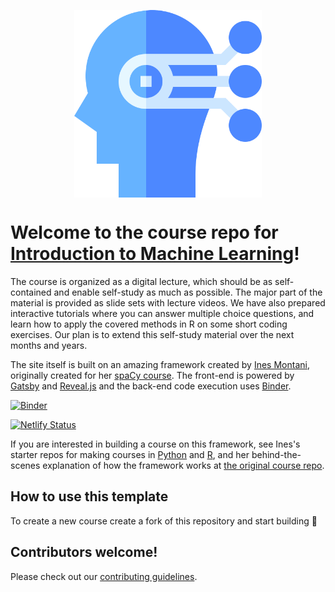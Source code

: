 <p align="center">
<img src="static/logo.svg" align="center" width="300px"/>
</p>


# Welcome to the course repo for **[Introduction to Machine Learning](https://introduction-to-machine-learning.netlify.app/)**!


The course is organized as a digital lecture, which should be as self-contained and enable self-study as much as possible. The major part of the material is provided as slide sets with lecture videos. We have also prepared interactive tutorials where you can answer multiple choice questions, and learn how to apply the covered methods in R on some short coding exercises. Our plan is to extend this self-study material over the next months and years.


The site itself is built on an amazing framework created by <a href='https://ines.io/'>Ines Montani</a>, originally created for her [spaCy course](https://course.spacy.io). The front-end is powered by
[Gatsby](http://gatsbyjs.org/) and [Reveal.js](https://revealjs.com) and the back-end code execution uses [Binder](https://mybinder.org).</p>

[![Binder](https://mybinder.org/badge_logo.svg)](https://mybinder.org/v2/gh/teaching-data-science/intro2ml/binder)

[![Netlify Status](https://api.netlify.com/api/v1/badges/92453b22-5bf0-485f-aad0-a430f95b5435/deploy-status)](https://app.netlify.com/sites/introduction-to-machine-learning/deploys)

If you are interested in building a course on this framework, see Ines's starter repos for making courses in [Python](https://github.com/ines/course-starter-python) and [R](https://github.com/ines/course-starter-r), and her behind-the-scenes explanation of how the framework works at [the original course repo](https://github.com/ines/spacy-course#-faq).


## How to use this template

To create a new course create a fork of this repository and start building :tada:

## Contributors welcome!

Please check out our [contributing guidelines](CONTRIBUTING.md).
